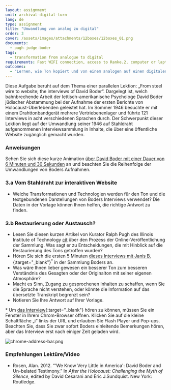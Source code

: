 ```yaml
---
layout: assignment
unit: archival-digital-turn
lang: de
type: assignment
title: "Umwandlung von analog zu digital"
order: 3
cover: /assets/images/attachments/12boxes/12boxes_01.png
documents:
  - pugh-judge-boder
tags:
  - transformation from analogue to digital
requirements: Fast WIFI connection, access to Ranke.2, computer or laptop, application on laptop or computer to view video,
outcomes:
  - "Lernen, wie Ton kopiert und von einem analogen auf einen digitalen Träger überspielt werden kann"
---
```


Diese Aufgabe beruht auf dem Thema einer parallelen Lektion: „From steel wire to website; the interviews of David Boder“. Dargelegt ist, welch bahnbrechende Arbeit der lettisch-amerikanische Psychologe David Boder jüdischer Abstammung bei der Aufnahme der ersten Berichte von Holocaust-Überlebenden geleistet hat. Im Sommer 1946 besuchte er mit einem Drahttonbandgerät mehrere Vertriebenenlager und führte 121 Interviews in acht verschiedenen Sprachen durch. Der Schwerpunkt dieser Lektion liegt auf der Umwandlung seiner 1946 auf Stahldraht aufgenommenen Interviewsammlung in Inhalte, die über eine öffentliche Website zugänglich gemacht wurden.

<!-- more -->

<!-- briefing-student -->

### Anweisungen
<!-- section-contents -->

Sehen Sie sich diese kurze Animation [über David Boder mit einer Dauer von 6 Minuten und 30 Sekunden](../boder/#c-clip.de) an und beachten Sie die Reihenfolge der Umwandlungen von Boders Aufnahmen.

<!-- section -->

### 3.a Vom Stahldraht zur interaktiven Website
<!-- section-contents -->

- Welche Transformationen und Technologien werden für den Ton und die textgebundenen Darstellungen von Boders Interviews verwendet? Die Daten in der Vorlage können Ihnen helfen, die richtige Antwort zu finden.

<!-- section -->

### 3.b Restaurierung oder Austausch?
<!-- section-contents -->

- Lesen Sie diesen kurzen Artikel von Kurator Ralph Pugh des Illinois Institute of Technology [cit](pugh-judge-boder) über den Prozess der Online-Veröffentlichung der Sammlung. Was sagt er zu Entscheidungen, die mit Hinblick auf die Restaurierung des Tons getroffen wurden?
- Hören Sie sich die ersten 5 Minuten [dieses Interviews mit Janis B.](http://voices.iit.edu/audio.php?doc=bJanis){:target="_blank"}<sup>*</sup> in der Sammlung Boders an.
- Was wäre Ihnen lieber gewesen  ein besserer Ton zum besseren Verständnis des Gesagten oder der Originalton mit seiner eigenen Atmosphäre?
- Macht es Sinn, Zugang zu gesprochenen Inhalten zu schaffen, wenn Sie die Sprache nicht verstehen, oder könnte die Information auf das übersetzte Transkript begrenzt sein?
- Notieren Sie Ihre Antwort auf Ihrer Vorlage.

\* Um [das Interview](http://voices.iit.edu/audio.php?doc=bJanis){:target="_blank"} hören zu können, müssen Sie ein Fenster in Ihrem Chrom-Browser öffnen. Klicken Sie auf die kleine Schaltfläche „i“ links der URL und erlauben Sie Flash Player und Pop-ups. Beachten Sie, dass Sie zwar sofort Boders einleitende Bemerkungen hören, aber das Interview erst nach einiger Zeit geladen wird.

![chrome-address-bar.png](../../../assets/images/chrome-address-bar.png)

<!-- section -->

### Empfehlungen Lektüre/Video
<!-- section-contents -->

- Rosen, Alan. 2012. “'We Know Very Little in America': David Boder and Un-belated Testimony.” In *After the Holocaust: Challenging the Myth of Silence*, edited by David Cesarani and Eric J.Sundquist. New York: Routledge.

<!-- briefing-teacher -->
